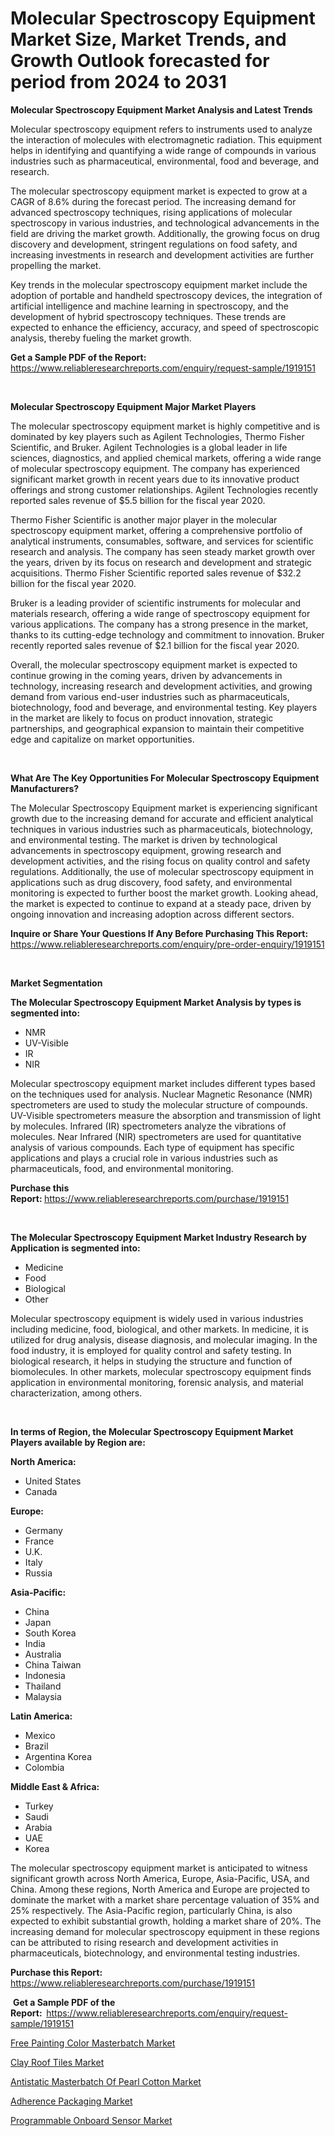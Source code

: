 <p><h1>Molecular Spectroscopy Equipment Market Size, Market Trends, and Growth Outlook forecasted for period from 2024 to 2031</h1></p><p><strong>Molecular Spectroscopy Equipment Market Analysis and Latest Trends</strong></p>
<p><p>Molecular spectroscopy equipment refers to instruments used to analyze the interaction of molecules with electromagnetic radiation. This equipment helps in identifying and quantifying a wide range of compounds in various industries such as pharmaceutical, environmental, food and beverage, and research.</p><p>The molecular spectroscopy equipment market is expected to grow at a CAGR of 8.6% during the forecast period. The increasing demand for advanced spectroscopy techniques, rising applications of molecular spectroscopy in various industries, and technological advancements in the field are driving the market growth. Additionally, the growing focus on drug discovery and development, stringent regulations on food safety, and increasing investments in research and development activities are further propelling the market.</p><p>Key trends in the molecular spectroscopy equipment market include the adoption of portable and handheld spectroscopy devices, the integration of artificial intelligence and machine learning in spectroscopy, and the development of hybrid spectroscopy techniques. These trends are expected to enhance the efficiency, accuracy, and speed of spectroscopic analysis, thereby fueling the market growth.</p></p>
<p><strong>Get a Sample PDF of the Report:&nbsp;</strong> <a href="https://www.reliableresearchreports.com/enquiry/request-sample/1919151">https://www.reliableresearchreports.com/enquiry/request-sample/1919151</a></p>
<p>&nbsp;</p>
<p><strong>Molecular Spectroscopy Equipment Major Market Players</strong></p>
<p><p>The molecular spectroscopy equipment market is highly competitive and is dominated by key players such as Agilent Technologies, Thermo Fisher Scientific, and Bruker. Agilent Technologies is a global leader in life sciences, diagnostics, and applied chemical markets, offering a wide range of molecular spectroscopy equipment. The company has experienced significant market growth in recent years due to its innovative product offerings and strong customer relationships. Agilent Technologies recently reported sales revenue of $5.5 billion for the fiscal year 2020.</p><p>Thermo Fisher Scientific is another major player in the molecular spectroscopy equipment market, offering a comprehensive portfolio of analytical instruments, consumables, software, and services for scientific research and analysis. The company has seen steady market growth over the years, driven by its focus on research and development and strategic acquisitions. Thermo Fisher Scientific reported sales revenue of $32.2 billion for the fiscal year 2020.</p><p>Bruker is a leading provider of scientific instruments for molecular and materials research, offering a wide range of spectroscopy equipment for various applications. The company has a strong presence in the market, thanks to its cutting-edge technology and commitment to innovation. Bruker recently reported sales revenue of $2.1 billion for the fiscal year 2020.</p><p>Overall, the molecular spectroscopy equipment market is expected to continue growing in the coming years, driven by advancements in technology, increasing research and development activities, and growing demand from various end-user industries such as pharmaceuticals, biotechnology, food and beverage, and environmental testing. Key players in the market are likely to focus on product innovation, strategic partnerships, and geographical expansion to maintain their competitive edge and capitalize on market opportunities.</p></p>
<p>&nbsp;</p>
<p><strong>What Are The Key Opportunities For Molecular Spectroscopy Equipment Manufacturers?</strong></p>
<p><p>The Molecular Spectroscopy Equipment market is experiencing significant growth due to the increasing demand for accurate and efficient analytical techniques in various industries such as pharmaceuticals, biotechnology, and environmental testing. The market is driven by technological advancements in spectroscopy equipment, growing research and development activities, and the rising focus on quality control and safety regulations. Additionally, the use of molecular spectroscopy equipment in applications such as drug discovery, food safety, and environmental monitoring is expected to further boost the market growth. Looking ahead, the market is expected to continue to expand at a steady pace, driven by ongoing innovation and increasing adoption across different sectors.</p></p>
<p><strong>Inquire or Share Your Questions If Any Before Purchasing This Report:</strong> <a href="https://www.reliableresearchreports.com/enquiry/pre-order-enquiry/1919151">https://www.reliableresearchreports.com/enquiry/pre-order-enquiry/1919151</a></p>
<p>&nbsp;</p>
<p><strong>Market Segmentation</strong></p>
<p><strong>The Molecular Spectroscopy Equipment Market Analysis by types is segmented into:</strong></p>
<p><ul><li>NMR</li><li>UV-Visible</li><li>IR</li><li>NIR</li></ul></p>
<p><p>Molecular spectroscopy equipment market includes different types based on the techniques used for analysis. Nuclear Magnetic Resonance (NMR) spectrometers are used to study the molecular structure of compounds. UV-Visible spectrometers measure the absorption and transmission of light by molecules. Infrared (IR) spectrometers analyze the vibrations of molecules. Near Infrared (NIR) spectrometers are used for quantitative analysis of various compounds. Each type of equipment has specific applications and plays a crucial role in various industries such as pharmaceuticals, food, and environmental monitoring.</p></p>
<p><strong>Purchase this Report:&nbsp;</strong><a href="https://www.reliableresearchreports.com/purchase/1919151">https://www.reliableresearchreports.com/purchase/1919151</a></p>
<p>&nbsp;</p>
<p><strong>The Molecular Spectroscopy Equipment Market Industry Research by Application is segmented into:</strong></p>
<p><ul><li>Medicine</li><li>Food</li><li>Biological</li><li>Other</li></ul></p>
<p><p>Molecular spectroscopy equipment is widely used in various industries including medicine, food, biological, and other markets. In medicine, it is utilized for drug analysis, disease diagnosis, and molecular imaging. In the food industry, it is employed for quality control and safety testing. In biological research, it helps in studying the structure and function of biomolecules. In other markets, molecular spectroscopy equipment finds application in environmental monitoring, forensic analysis, and material characterization, among others.</p></p>
<p>&nbsp;</p>
<p><strong>In terms of Region, the Molecular Spectroscopy Equipment Market Players available by Region are:</strong></p>
<p>
    <p> <strong> North America: </strong>
        <ul>
            <li>United States</li>
            <li>Canada</li>
        </ul>
        </p> 
    <p> <strong> Europe: </strong>
        <ul>
            <li>Germany</li>
            <li>France</li>
            <li>U.K.</li>
            <li>Italy</li>
            <li>Russia</li>
        </ul>
        </p> 
    <p> <strong> Asia-Pacific: </strong>
        <ul>
            <li>China</li>
            <li>Japan</li>
            <li>South Korea</li>
            <li>India</li>
            <li>Australia</li>
            <li>China Taiwan</li>
            <li>Indonesia</li>
            <li>Thailand</li>
            <li>Malaysia</li>
        </ul>
        </p> 
    <p> <strong> Latin America: </strong>
        <ul>
            <li>Mexico</li>
            <li>Brazil</li>
            <li>Argentina Korea</li>
            <li>Colombia</li>
        </ul>
        </p> 
    <p> <strong> Middle East & Africa: </strong>
        <ul>
            <li>Turkey</li>
            <li>Saudi</li>
            <li>Arabia</li>
            <li>UAE</li>
            <li>Korea</li>
        </ul>
    </p>
    </p>
<p><p>The molecular spectroscopy equipment market is anticipated to witness significant growth across North America, Europe, Asia-Pacific, USA, and China. Among these regions, North America and Europe are projected to dominate the market with a market share percentage valuation of 35% and 25% respectively. The Asia-Pacific region, particularly China, is also expected to exhibit substantial growth, holding a market share of 20%. The increasing demand for molecular spectroscopy equipment in these regions can be attributed to rising research and development activities in pharmaceuticals, biotechnology, and environmental testing industries.</p></p>
<p><strong>Purchase this Report: </strong><a href="https://www.reliableresearchreports.com/purchase/1919151">https://www.reliableresearchreports.com/purchase/1919151</a></p>
<p>&nbsp;<strong>Get a Sample PDF of the Report:&nbsp;&nbsp;</strong><a href="https://www.reliableresearchreports.com/enquiry/request-sample/1919151">https://www.reliableresearchreports.com/enquiry/request-sample/1919151</a></p>
<p><strong></strong></p>
<p><p><a href="https://zircon-bluebell-299.notion.site/Free-Painting-Color-Masterbatch-Market-Size-Market-Trends-and-Growth-Outlook-forecasted-for-period-9e733cec9f434bf58dc4e5c3b519725c">Free Painting Color Masterbatch Market</a></p><p><a href="https://view.publitas.com/reportprime-1/clay-roof-tiles-market-size-evaluating-its-market-trends-growth-and-projections-2024-2031/">Clay Roof Tiles Market</a></p><p><a href="https://scarlet-rocket-c63.notion.site/Antistatic-Masterbatch-Of-Pearl-Cotton-Market-Dynamics-2024-2031-Also-about-Its-Market-Trends-Proj-26ad0ee9816d44029e7fc6c2d2f8ca6a">Antistatic Masterbatch Of Pearl Cotton Market</a></p><p><a href="https://view.publitas.com/reportprime-1/adherence-packaging-market-with-the-goal-of-estimating-the-market-size-and-future-growth-potential-of-various-market-segments-based-on-component-applications-end-user-and-region/">Adherence Packaging Market</a></p><p><a href="https://fearless-okapi-6c8.notion.site/Programmable-Onboard-Sensor-Market-Offers-Provide-Insightful-Data-for-the-Time-Period-from-2024-to-2-84eaa55b5642466eb854d88ac451712a">Programmable Onboard Sensor Market</a></p></p>